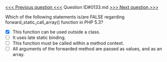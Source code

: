 [<<< Previous question <<<](0132.md)  Question ID#0133.md  [>>> Next question >>>](0134.md) 

Which of the following statements is/are FALSE regarding forward_static_call_array() function in PHP 5.3?

- [x] This function can be used outside a class.
- [ ] It uses late static binding.
- [ ] This function must be called within a method context.
- [ ] All arguments of the forwarded method are passed as values, and as an array.
